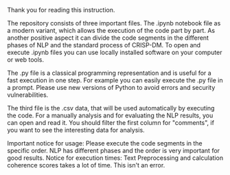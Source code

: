 Thank you for reading this instruction.

The repository consists of three important files. The .ipynb notebook file as a modern variant, which allows the execution of the code part by part. As another positive aspect it can divide the code segments in the different phases of NLP and the standard process of CRISP-DM. To open and execute .ipynb files you can use locally installed software on your computer or web tools.

The .py file is a classical programming representation and is useful for a fast execution in one step. For example you can easily execute the .py file in a prompt. Please use new versions of Python to avoid errors and security vulnerabilities.

The third file is the .csv data, that will be used automatically by executing the code. For a manually analysis and for evaluating the NLP results, you can open and read it. You should filter the first column for "comments", if you want to see the interesting data for analysis.

Important notice for usage: Please execute the code segments in the specific order. NLP has different phases and the order is very important for good results.
Notice for execution times: Text Preprocessing and calculation coherence scores takes a lot of time. This isn't an error.
